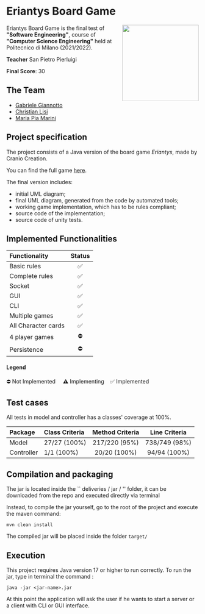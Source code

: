 # Eriantys Board Game

<img src="https://cf.geekdo-images.com/DzhJxVjMhGQadReXJmbIaQ__imagepage/img/v5nt1jOW9d5v_Hy0nUv81AIE8tk=/fit-in/900x600/filters:no_upscale():strip_icc()/pic6253341.jpg" width=200px height=200px align="right" />

Eriantys Board Game is the final test of **"Software Engineering"**, course of **"Computer Science Engineering"** held at Politecnico di Milano (2021/2022).

**Teacher** San Pietro Pierluigi

**Final Score**: 30

## The Team
* [Gabriele Giannotto](https://github.com/gabriele-giannotto)
* [Christian Lisi](https://github.com/Belfagor99)
* [Maria Pia Marini](https://github.com/piamarini99)

## Project specification
The project consists of a Java version of the board game *Eriantys*, made by Cranio Creation.

You can find the full game [here](https://www.craniocreations.it/prodotto/eriantys/).

The final version includes:
* initial UML diagram;
* final UML diagram, generated from the code by automated tools;
* working game implementation, which has to be rules compliant;
* source code of the implementation;
* source code of unity tests.

## Implemented Functionalities
| Functionality       | Status |
|:--------------------|:------:|
| Basic rules         |   ✅    |
| Complete rules      |   ✅    |
| Socket              |   ✅    |
| GUI                 |   ✅    |
| CLI                 |   ✅    |
| Multiple games      |   ✅    |
| All Character cards |   ✅    |
| 4 player games      |   ⛔    |
| Persistence         |   ⛔    |


#### Legend
⛔ Not Implemented &nbsp;&nbsp;&nbsp;&nbsp;⚠️ Implementing&nbsp;&nbsp;&nbsp;&nbsp;✅ Implemented


## Test cases
All tests in model and controller has a classes' coverage at 100%.


| Package         | Class Criteria | Method Criteria | Line Criteria | 
|:----------------|:---------------|:---------------:|:-------------:|
| Model           | 27/27 (100%)   |  217/220 (95%)  | 738/749 (98%) |
| Controller      | 1/1 (100%)     |  20/20 (100%)   | 94/94 (100%)  |



## Compilation and packaging

The jar is located inside the `` deliveries / jar / '' folder, it can be downloaded from the repo and executed directly via terminal

Instead, to compile the jar yourself, go to the root of the project and execute the maven command:
```
mvn clean install
```

The compiled jar will be placed inside the folder ```target/```

## Execution
This project requires Java version 17 or higher to run correctly.
To run the jar, type in terminal the command :
```
java -jar <jar-name>.jar
```

At this point the application will ask the user if he wants to start a server or a client with CLI or GUI interface.




